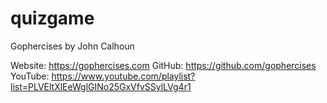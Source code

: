 # quizgame

Gophercises by John Calhoun

Website: https://gophercises.com
GitHub: https://github.com/gophercises
YouTube: https://www.youtube.com/playlist?list=PLVEltXlEeWglGINo25GxVfvSSylLVg4r1